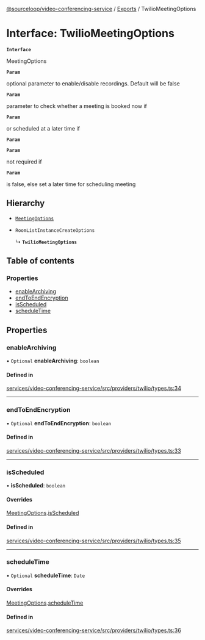 [@sourceloop/video-conferencing-service](../README.md) / [Exports](../modules.md) / TwilioMeetingOptions

# Interface: TwilioMeetingOptions

**`Interface`**

MeetingOptions

**`Param`**

optional parameter to enable/disable recordings. Default will be false

**`Param`**

parameter to check whether a meeting is booked now if

**`Param`**

or scheduled at a later time if

**`Param`**

**`Param`**

not required if

**`Param`**

is false,
 else set a later time for scheduling meeting

## Hierarchy

- [`MeetingOptions`](MeetingOptions.md)

- `RoomListInstanceCreateOptions`

  ↳ **`TwilioMeetingOptions`**

## Table of contents

### Properties

- [enableArchiving](TwilioMeetingOptions.md#enablearchiving)
- [endToEndEncryption](TwilioMeetingOptions.md#endtoendencryption)
- [isScheduled](TwilioMeetingOptions.md#isscheduled)
- [scheduleTime](TwilioMeetingOptions.md#scheduletime)

## Properties

### enableArchiving

• `Optional` **enableArchiving**: `boolean`

#### Defined in

[services/video-conferencing-service/src/providers/twilio/types.ts:34](https://github.com/sourcefuse/loopback4-microservice-catalog/blob/6c16af104/services/video-conferencing-service/src/providers/twilio/types.ts#L34)

___

### endToEndEncryption

• `Optional` **endToEndEncryption**: `boolean`

#### Defined in

[services/video-conferencing-service/src/providers/twilio/types.ts:33](https://github.com/sourcefuse/loopback4-microservice-catalog/blob/6c16af104/services/video-conferencing-service/src/providers/twilio/types.ts#L33)

___

### isScheduled

• **isScheduled**: `boolean`

#### Overrides

[MeetingOptions](MeetingOptions.md).[isScheduled](MeetingOptions.md#isscheduled)

#### Defined in

[services/video-conferencing-service/src/providers/twilio/types.ts:35](https://github.com/sourcefuse/loopback4-microservice-catalog/blob/6c16af104/services/video-conferencing-service/src/providers/twilio/types.ts#L35)

___

### scheduleTime

• `Optional` **scheduleTime**: `Date`

#### Overrides

[MeetingOptions](MeetingOptions.md).[scheduleTime](MeetingOptions.md#scheduletime)

#### Defined in

[services/video-conferencing-service/src/providers/twilio/types.ts:36](https://github.com/sourcefuse/loopback4-microservice-catalog/blob/6c16af104/services/video-conferencing-service/src/providers/twilio/types.ts#L36)
